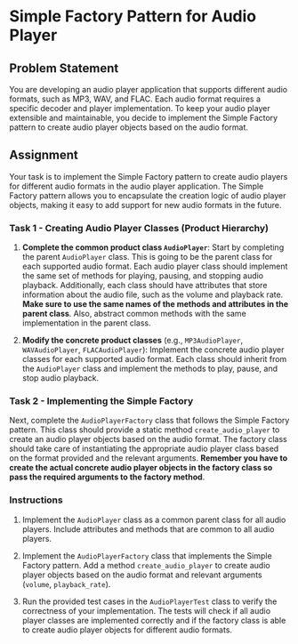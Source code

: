 # Simple Factory Pattern for Audio Player

## Problem Statement

You are developing an audio player application that supports different audio formats, such as MP3, WAV, and FLAC. Each audio format requires a specific decoder and player implementation. To keep your audio player extensible and maintainable, you decide to implement the Simple Factory pattern to create audio player objects based on the audio format.

## Assignment

Your task is to implement the Simple Factory pattern to create audio players for different audio formats in the audio player application. The Simple Factory pattern allows you to encapsulate the creation logic of audio player objects, making it easy to add support for new audio formats in the future.

### Task 1 - Creating Audio Player Classes (Product Hierarchy)

1. **Complete the common product class `AudioPlayer`**: Start by completing the parent `AudioPlayer` class. This is going to be the parent class for each supported audio format. Each audio player class should implement the same set of methods for playing, pausing, and stopping audio playback. Additionally, each class should have attributes that store information about the audio file, such as the volume and playback rate. **Make sure to use the same names of the methods and attributes in the parent class**. Also, abstract common methods with the same implementation in the parent class.

2. **Modify the concrete product classes** (e.g., `MP3AudioPlayer`, `WAVAudioPlayer`, `FLACAudioPlayer`): Implement the concrete audio player classes for each supported audio format. Each class should inherit from the `AudioPlayer` class and implement the methods to play, pause, and stop audio playback.

### Task 2 - Implementing the Simple Factory

Next, complete the `AudioPlayerFactory` class that follows the Simple Factory pattern. This class should provide a static method `create_audio_player` to create an audio player objects based on the audio format. The factory class should take care of instantiating the appropriate audio player class based on the format provided and the relevant arguments. **Remember you have to create the actual concrete audio player objects in the factory class so pass the required arguments to the factory method**.

### Instructions

1. Implement the `AudioPlayer` class as a common parent class for all audio players. Include attributes and methods that are common to all audio players.

2. Implement the `AudioPlayerFactory` class that implements the Simple Factory pattern. Add a method `create_audio_player` to create audio player objects based on the audio format and relevant arguments (`volume`, `playback_rate`).

3. Run the provided test cases in the `AudioPlayerTest` class to verify the correctness of your implementation. The tests will check if all audio player classes are implemented correctly and if the factory class is able to create audio player objects for different audio formats.